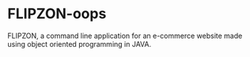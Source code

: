# FLIPZON-oops
FLIPZON, a command line application for an e-commerce website made using object oriented programming in JAVA.
